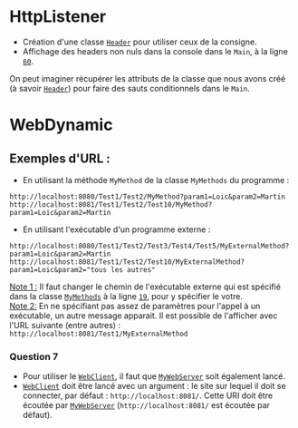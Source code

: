 # HttpListener

* Création d'une classe [`Header`](HttpListener/BasicServerHttpListener/Header.cs) pour utiliser ceux de la consigne.
* Affichage des headers non nuls dans la console dans le `Main`, à la ligne [`60`](HttpListener/BasicServerHttpListener/Program.cs#L60).

On peut imaginer récupérer les attributs de la classe que nous avons créé (à savoir [`Header`](HttpListener/BasicServerHttpListener/Header.cs)) pour faire des sauts conditionnels dans le `Main`.

# WebDynamic

## Exemples d'URL :

* En utilisant la méthode `MyMethod` de la classe `MyMethods` du programme :
```
http://localhost:8080/Test1/Test2/MyMethod?param1=Loic&param2=Martin
http://localhost:8081/Test1/Test2/Test10/MyMethod?param1=Loic&param2=Martin
```

* En utilisant l'exécutable d'un programme externe :
```
http://localhost:8080/Test1/Test2/Test3/Test4/Test5/MyExternalMethod?param1=Loic&param2=Martin
http://localhost:8081/Test1/Test2/Test10/MyExternalMethod?param1=Loic&param2="tous les autres"
```

<ins>Note 1 :</ins> Il faut changer le chemin de l'exécutable externe qui est spécifié dans la classe [`MyMethods`](WebDynamic/MyWebServerUrlParser/MyMethods.cs) à la ligne [`19`](WebDynamic/MyWebServerUrlParser/MyMethods.cs#L19), pour y spécifier le votre.
<br>
<ins>Note 2:</ins> En ne spécifiant pas assez de paramètres pour l'appel à un exécutable, un autre message apparait. Il est possible de l'afficher avec l'URL suivante (entre autres) : `http://localhost:8081/Test1/MyExternalMethod`

### Question 7
* Pour utiliser le [`WebClient`](WebDynamic/WebClient), il faut que [`MyWebServer`](WebDynamic/MyWebServerUrlParser) soit également lancé.
*  [`WebClient`](WebDynamic/WebClient) doit être lancé avec un argument : le site sur lequel il doit se connecter, par défaut : `http://localhost:8081/`. Cette URI doit être écoutée par [`MyWebServer`](WebDynamic/MyWebServerUrlParser) (`http://localhost:8081/` est écoutée par défaut).